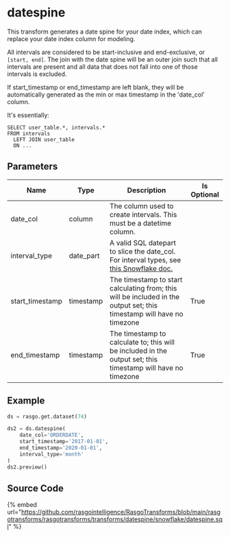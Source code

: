 

# datespine

This transform generates a date spine for your date index, which can replace your date index column for modeling.

All intervals are considered to be start-inclusive and end-exclusive, or `[start, end]`. 
The join with the date spine will be an outer join such that all intervals are present 
and all data that does not fall into one of those intervals is excluded. 

If start_timestamp or end_timestamp are left blank, they will be automatically generated as the min or max timestamp 
in the 'date_col' column.

It's essentially:
```
SELECT user_table.*, intervals.*
FROM intervals
  LEFT JOIN user_table
  ON ...
```


## Parameters

|      Name       |   Type    |                                                                                    Description                                                                                     | Is Optional |
| --------------- | --------- | ---------------------------------------------------------------------------------------------------------------------------------------------------------------------------------- | ----------- |
| date_col        | column    | The column used to create intervals. This must be a datetime column.                                                                                                               |             |
| interval_type   | date_part | A valid SQL datepart to slice the date_col. For interval types, see [this Snowflake doc.](https://docs.snowflake.com/en/sql-reference/data-types-datetime.html#interval-constants) |             |
| start_timestamp | timestamp | The timestamp to start calculating from;  this will be included in the output set; this timestamp will have no timezone                                                            | True        |
| end_timestamp   | timestamp | The timestamp to calculate to;  this will be included in the output set; this timestamp will have no timezone                                                                      | True        |


## Example

```python
ds = rasgo.get.dataset(74)

ds2 = ds.datespine(
    date_col='ORDERDATE',
    start_timestamp='2017-01-01',
    end_timestamp='2020-01-01',
    interval_type='month'
)
ds2.preview()

```

## Source Code

{% embed url="https://github.com/rasgointelligence/RasgoTransforms/blob/main/rasgotransforms/rasgotransforms/transforms/datespine/snowflake/datespine.sql" %}

